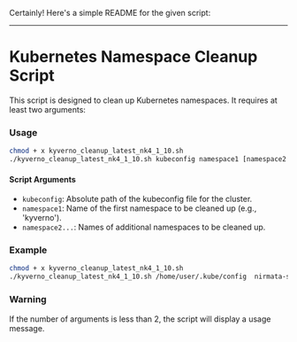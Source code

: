 Certainly! Here's a simple README for the given script:

---

# Kubernetes Namespace Cleanup Script

This script is designed to clean up Kubernetes namespaces. It requires at least two arguments:

### Usage

```bash
chmod + x kyverno_cleanup_latest_nk4_1_10.sh
./kyverno_cleanup_latest_nk4_1_10.sh kubeconfig namespace1 [namespace2 ...]
```

#### Script Arguments

- `kubeconfig`: Absolute path of the kubeconfig file for the cluster.
- `namespace1`: Name of the first namespace to be cleaned up (e.g., 'kyverno').
- `namespace2...`: Names of additional namespaces to be cleaned up.

### Example

```bash
chmod + x kyverno_cleanup_latest_nk4_1_10.sh
./kyverno_cleanup_latest_nk4_1_10.sh /home/user/.kube/config  nirmata-system nirmata-kyverno-operator kyverno
```

### Warning

If the number of arguments is less than 2, the script will display a usage message.
